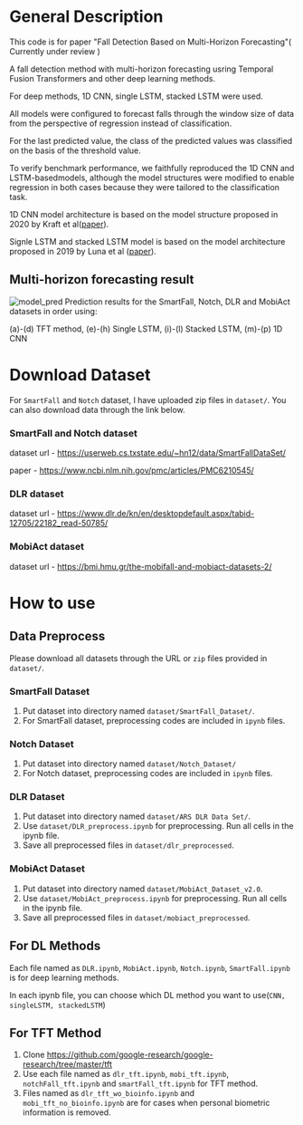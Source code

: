 # General Description
This code is for paper "Fall Detection Based on Multi-Horizon Forecasting"( Currently under review )

A fall detection method with multi-horizon forecasting usring Temporal Fusion Transformers and other deep learning methods.

For deep methods, 1D CNN, single LSTM, stacked LSTM were used.

All models were configured to forecast falls through the window size of data from the perspective of regression instead of classification.

For the last predicted value, the class of the predicted values was classified on the basis of the threshold value. 

To verify benchmark performance, we faithfully reproduced the 1D CNN and LSTM-basedmodels, although the model structures were modified to enable regression in both cases because they were tailored to the classification task.

1D CNN model architecture is based on the model structure proposed in 2020 by Kraft et al([paper](https://github.com/IKKIM00/Fall_Detection_using_multihorizon_forecasting/files/6866631/Deep.Learning.Based.Fall.Detection.Algorithms.for.Embedded.Systems.Smartwatches.and.IoT.Devices.Using.Accelerometers.pdf)).

Signle LSTM and stacked LSTM model is based on the model architecture proposed in 2019 by Luna et al ([paper](https://github.com/IKKIM00/Fall_Detection_using_multihorizon_forecasting/files/6866652/sensors-19-04885-v2.pdf)).

## Multi-horizon forecasting result
![model_pred](https://user-images.githubusercontent.com/37397258/126738142-7fc1218d-eb55-4f88-9c24-4112b320354b.jpg)
Prediction results for the SmartFall, Notch, DLR and MobiAct datasets in order using:

(a)-(d) TFT method, (e)-(h) Single LSTM, (i)-(l) Stacked LSTM, (m)-(p) 1D CNN

# Download Dataset
For `SmartFall` and `Notch` dataset, I have uploaded zip files in `dataset/`. You can also download data through the link below.

### SmartFall and Notch dataset
dataset url - https://userweb.cs.txstate.edu/~hn12/data/SmartFallDataSet/

paper - https://www.ncbi.nlm.nih.gov/pmc/articles/PMC6210545/


### DLR dataset
dataset url - https://www.dlr.de/kn/en/desktopdefault.aspx/tabid-12705/22182_read-50785/

### MobiAct dataset
dataset url - https://bmi.hmu.gr/the-mobifall-and-mobiact-datasets-2/


# How to use

## Data Preprocess

Please download all datasets through the URL or `zip` files provided in `dataset/`.

### SmartFall Dataset
1. Put dataset into directory named `dataset/SmartFall_Dataset/`.
2. For SmartFall dataset, preprocessing codes are included in `ipynb` files. 

### Notch Dataset
1. Put dataset into directory named `dataset/Notch_Dataset/`
2. For Notch dataset, preprocessing codes are included in `ipynb` files.

### DLR Dataset
1. Put dataset into directory named `dataset/ARS DLR Data Set/`.
2. Use `dataset/DLR_preprocess.ipynb` for preprocessing. Run all cells in the ipynb file. 
3. Save all preprocessed files in `dataset/dlr_preprocessed`. 

### MobiAct Dataset
1. Put dataset into directory named `dataset/MobiAct_Dataset_v2.0`.
2. Use `dataset/MobiAct_preprocess.ipynb` for preprocessing. Run all cells in the ipynb file.
3. Save all preprocessed files in `dataset/mobiact_preprocessed`.

## For DL Methods
Each file named as `DLR.ipynb`, `MobiAct.ipynb`, `Notch.ipynb`, `SmartFall.ipynb` is for deep learning methods.

In each ipynb file, you can choose which DL method you want to use(`CNN, singleLSTM, stackedLSTM`)


## For TFT Method
1. Clone https://github.com/google-research/google-research/tree/master/tft
2. Use each file named as `dlr_tft.ipynb`, `mobi_tft.ipynb`, `notchFall_tft.ipynb` and `smartFall_tft.ipynb` for TFT method.
3. Files named as `dlr_tft_wo_bioinfo.ipynb` and `mobi_tft_no_bioinfo.ipynb` are for cases when personal biometric information is removed.
